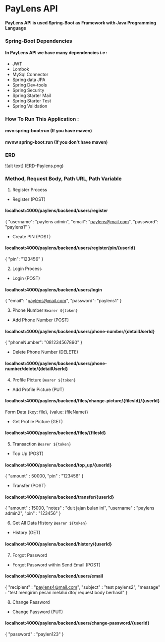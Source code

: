 # PayLens API
#### PayLens API is used Spring-Boot as Framework with Java Programming Language

### Spring-Boot Dependencies
#### In PayLens API we have many dependencies i.e :
- JWT
- Lombok
- MySql Connector
- Spring data JPA
- Spring Dev-tools
- Spring Security
- Spring Starter Mail
- Spring Starter Test
- Spring Validation

### How To Run This Application : 
#### mvn spring-boot:run (If you have maven)
#### mvnw spring-boot:run (If you don't have maven)

### ERD
![alt text] (ERD-Paylens.png)

### Method, Request Body, Path URL, Path Variable
1.	Register Process
-	Register (POST)
#### localhost:4000/paylens/backend/users/register
{
    "username": "paylens admin",
    "email": "paylens@mail.com",
    "password": "paylens1"
}

-	Create PIN (POST)
#### localhost:4000/paylens/backend/users/register/pin/{userId}
{
    "pin": "123456"
}

2.	Login Process
-	Login (POST)
#### localhost:4000/paylens/backend/users/login
{
    "email": "paylens@mail.com",
    "password": "paylens1"
}

3.	Phone Number `Bearer ${token}`
-	Add Phone Number (POST)
#### localhost:4000/paylens/backend/users/phone-number/{detailUserId}
{
    "phoneNumber": "081234567890"
}

-	Delete Phone Number (DELETE)
#### localhost:4000/paylens/backend/users/phone-number/delete/{detailUserId}

4.	Profile Picture `Bearer ${token}`
-	Add Profile Picture (PUT)
#### localhost:4000/paylens/backend/files/change-picture/{filesId}/{userId}

Form Data {key: file}, {value: (fileName)}
 

-	Get Profile Picture (GET)
#### localhost:4000/paylens/backend/files/{filesId}

5.	Transaction `Bearer ${token}`
-	Top Up (POST)
#### localhost:4000/paylens/backend/top_up/{userId}
{
    "amount" : 50000,
    "pin" : "123456"
}

-	Transfer (POST)
#### localhost:4000/paylens/backend/transfer/{userId}
{
    "amount" : 15000,
    "notes" : "duit jajan bulan ini",
    "username" : "paylens admin2",
    "pin" : "123456"
}

6.	Get All Data History `Bearer ${token}`
-	History (GET)
#### localhost:4000/paylens/backend/history/{userId}

7.	Forgot Password
-	Forgot Password within Send Email (POST)
#### localhost:4000/paylens/backend/users/email
{
    "recipient" : "paylens4@mail.com",
    "subject" : "test paylens2",
    "message" : "test mengirim pesan melalui dto/ request body berhasil"
}

8.	Change Password
-	Change Password (PUT)
#### localhost:4000/paylens/backend/users/change-password/{userId}
{
    "password" : "paylen123"
}


